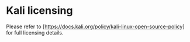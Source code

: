 # Kali licensing

Please refer to [https://docs.kali.org/policy/kali-linux-open-source-policy] for full licensing details.